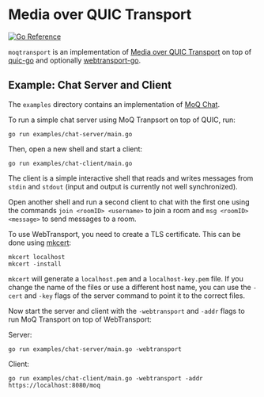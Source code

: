 # Media over QUIC Transport

[![Go Reference](https://pkg.go.dev/badge/github.com/danielpfeifer02/priority-moqtransport.svg)](https://pkg.go.dev/github.com/danielpfeifer02/priority-moqtransport)

`moqtransport` is an implementation of [Media over QUIC
Transport](https://datatracker.ietf.org/doc/draft-ietf-moq-transport/) on top of
[quic-go](https://github.com/quic-go/quic-go) and optionally
[webtransport-go](https://github.com/quic-go/webtransport-go/).

## Example: Chat Server and Client

The `examples` directory contains an implementation of [MoQ
Chat](https://afrind.github.io/draft-frindell-moq-chat/draft-frindell-moq-chat.html).

To run a simple chat server using MoQ Tranpsort on top of QUIC, run:

```shell
go run examples/chat-server/main.go
```

Then, open a new shell and start a client:

```shell
go run examples/chat-client/main.go
```

The client is a simple interactive shell that reads and writes messages from
`stdin` and `stdout` (input and output is currently not well synchronized).

Open another shell and run a second client to chat with the first one using the
commands `join <roomID> <username>` to join a room and `msg <roomID> <message>`
to send messages to a room.

To use WebTransport, you need to create a TLS certificate. This can be done
using [mkcert](https://github.com/FiloSottile/mkcert):

```shell
mkcert localhost
mkcert -install
```

`mkcert` will generate a `localhost.pem` and a `localhost-key.pem` file. If you
change the name of the files or use a different host name, you can use the
`-cert` and `-key` flags of the server command to point it to the correct files.

Now start the server and client with the `-webtransport` and `-addr` flags to
run MoQ Transport on top of WebTransport:

Server:

```shell
go run examples/chat-server/main.go -webtransport
```

Client:

```shell
go run examples/chat-client/main.go -webtransport -addr https://localhost:8080/moq
```

